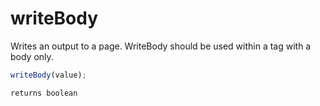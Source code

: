# writeBody

 Writes an output to a page. WriteBody should be used within a tag with a body only.

```javascript
writeBody(value);
```

```javascript
returns boolean
```
